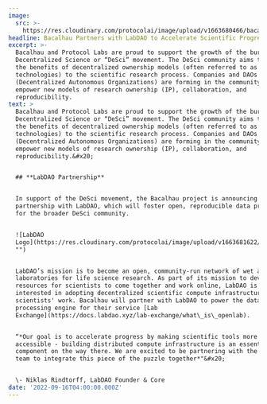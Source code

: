 ```yaml
---
image:
  src: >-
    https://res.cloudinary.com/protocolai/image/upload/v1663680466/bacalhau/labdao_logo_u8xacn.png
headline: Bacalhau Partners with LabDAO to Accelerate Scientific Progress
excerpt: >-
  Bacalhau and Protocol Labs are proud to support the growth of the burgeoning
  Decentralized Science or “DeSci” movement. The DeSci community aims to bring
  the benefits of decentralized ownership models (often referred to as “Web3”
  technologies) to the scientific research process. Companies and DAOs
  (Decentralized Autonomous Organizations) are forming in the community to
  empower new models of research ownership (IP), collaboration, and
  reproducibility. 
text: >
  Bacalhau and Protocol Labs are proud to support the growth of the burgeoning
  Decentralized Science or “DeSci” movement. The DeSci community aims to bring
  the benefits of decentralized ownership models (often referred to as “Web3”
  technologies) to the scientific research process. Companies and DAOs
  (Decentralized Autonomous Organizations) are forming in the community to
  empower new models of research ownership (IP), collaboration, and
  reproducibility.&#x20;


  ## **LabDAO Partnership**


  In support of the DeSci movement, the Bacalhau project is announcing our
  partnership with LabDAO, which will foster open, reproducible data processing
  for the broader DeSci community.


  ![LabDAO
  Logo](https://res.cloudinary.com/protocolai/image/upload/v1663681622/bacalhau/labexchange\_kwdzih.jpg
  "")


  LabDAO’s mission is to become an open, community-run network of wet and dry
  laboratories for life science research. As part of its mission to develop
  resources for scientists to come together and work online, LabDAO is
  interested in adopting decentralized scientific compute infrastructure for its
  scientists' work. Bacalhau will partner with LabDAO to power the data
  processing engine for their service [Lab
  Exchange](https://docs.labdao.xyz/lab-exchange/what\_is\_openlab).


  “*Our goal is to accelerate progress by making scientific tools more
  accessible - building distributed compute infrastructure is an essential
  component on the way there. We are excited to be partnering with the Bacalhau
  team to integrate this piece of the puzzle together*"&#x20;


  \- Niklas Rindtorff, LabDAO Founder & Core
date: '2022-09-16T04:00:00.000Z'
---
```


